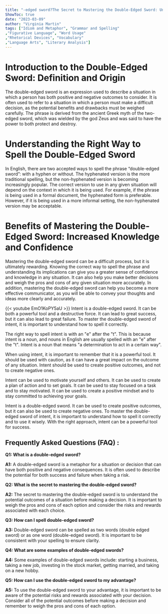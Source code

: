 ```yaml
---
title: "-edged sword?The Secret to Mastering the Double-Edged Sword: Uncovering the Right Way to Spell it!"
ShowToc: true 
date: "2023-03-09"
author: "Virginia Martin" 
tags: ["Idiom and Metaphor", "Grammar and Spelling" 
,"Figurative Language", "Word Usage" 
,"Rhetorical Devices", "Vocabulary" 
,"Language Arts", "Literary Analysis"]
---
```

# Introduction to the Double-Edged Sword: Definition and Origin

The double-edged sword is an expression used to describe a situation in which a person has both positive and negative outcomes to consider. It is often used to refer to a situation in which a person must make a difficult decision, as the potential benefits and drawbacks must be weighed carefully. The phrase is derived from the ancient Greek myth of the two-edged sword, which was wielded by the god Zeus and was said to have the power to both protect and destroy.

# Understanding the Right Way to Spell the Double-Edged Sword

In English, there are two accepted ways to spell the phrase “double-edged sword”: with a hyphen or without. The hyphenated version is the more traditional spelling, but the non-hyphenated version is becoming increasingly popular. The correct version to use in any given situation will depend on the context in which it is being used. For example, if the phrase is being used in a formal document, the hyphenated form is preferable. However, if it is being used in a more informal setting, the non-hyphenated version may be acceptable.

# Benefits of Mastering the Double-Edged Sword: Increased Knowledge and Confidence

Mastering the double-edged sword can be a difficult process, but it is ultimately rewarding. Knowing the correct way to spell the phrase and understanding its implications can give you a greater sense of confidence and knowledge in any situation. It can also help you make better decisions and weigh the pros and cons of any given situation more accurately. In addition, mastering the double-edged sword can help you become a more effective communicator, as you will be able to convey your thoughts and ideas more clearly and accurately.

{{< youtube EmO1KoPY5aU >}} 
Intent is a double-edged sword. It can be both a powerful tool and a destructive force. It can lead to great success, but it can also lead to great failure. To master the double-edged sword of intent, it is important to understand how to spell it correctly.

The right way to spell intent is with an "e" after the "t". This is because intent is a noun, and nouns in English are usually spelled with an "e" after the "t". Intent is a noun that means "a determination to act in a certain way".

When using intent, it is important to remember that it is a powerful tool. It should be used with caution, as it can have a great impact on the outcome of any situation. Intent should be used to create positive outcomes, and not to create negative ones.

Intent can be used to motivate yourself and others. It can be used to create a plan of action and to set goals. It can be used to stay focused on a task and to stay motivated. It can be used to create a positive mindset and to stay committed to achieving your goals.

Intent is a double-edged sword. It can be used to create positive outcomes, but it can also be used to create negative ones. To master the double-edged sword of intent, it is important to understand how to spell it correctly and to use it wisely. With the right approach, intent can be a powerful tool for success.

## Frequently Asked Questions (FAQ) :
**Q1: What is a double-edged sword?**

**A1:** A double-edged sword is a metaphor for a situation or decision that can have both positive and negative consequences. It is often used to describe the potential for both success and failure when taking a risk. 

**Q2: What is the secret to mastering the double-edged sword?**

**A2:** The secret to mastering the double-edged sword is to understand the potential outcomes of a situation before making a decision. It is important to weigh the pros and cons of each option and consider the risks and rewards associated with each choice. 

**Q3: How can I spell double-edged sword?**

**A3:** Double-edged sword can be spelled as two words (double edged sword) or as one word (double-edged sword). It is important to be consistent with your spelling to ensure clarity. 

**Q4: What are some examples of double-edged swords?**

**A4:** Some examples of double-edged swords include: starting a business, taking a new job, investing in the stock market, getting married, and taking on a new hobby. 

**Q5: How can I use the double-edged sword to my advantage?**

**A5:** To use the double-edged sword to your advantage, it is important to be aware of the potential risks and rewards associated with your decision. Consider all of the potential outcomes before making a decision and remember to weigh the pros and cons of each option.





